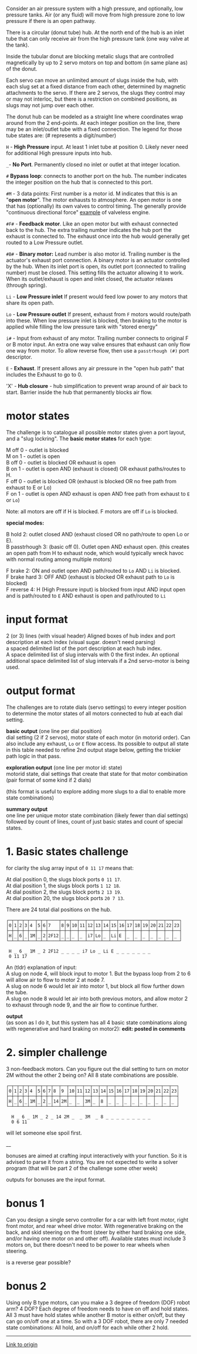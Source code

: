 Consider an air pressure system with a high pressure, and optionally, low pressure tanks. Air (or any fluid) will move from high pressure zone to low pressure if there is an open pathway.

There is a circular (donut tube) hub.  At the north end of the hub is an inlet tube that can only receive air from the high pressure tank (one way valve at the tank).

Inside the tubular donut are blocking metalic slugs that are controlled magnetically by up to 2 servo motors on top and bottom (in same plane as) of the donut.

Each servo can move an unlimited amount of slugs inside the hub, with each slug set at a fixed distance from each other, determined by magnetic attachments to the servo.  If there are 2 servos, the slugs they control may or may not interloc, but there is a restriction on combined positions, as slugs may not jump over each other.

The donut hub can be modeled as a straight line where coordinates wrap around from the 2 end-points.  At each integer position on the line, there may be an inlet/outlet tube with a fixed connection.  The legend for those tube states are: (# represents a digit/number)

`H` - **High Pressure** input.  At least 1 inlet tube at position 0.  Likely never need for additional High pressure inputs into hub.

`_`- **No Port**.  Permanently closed no inlet or outlet at that integer location.

`#` **Bypass loop**:  connects to another port on the hub.  The number indicates the integer position on the hub that is connected to this port.

`#M` - 3 data points:  First number is a motor id.  M indicates that this is an "**open motor**".  The motor exhausts to atmosphere.  An open motor is one that has (optionally) its own valves to control timing.  The generally provide "continuous directional force" [example](https://www.youtube.com/watch?v=QDR40Eyuu7w) of valveless engine.

`#F#` - **Feedback motor**.  Like an open motor but with exhaust connected back to the hub.  The extra trailing number indicates the hub port the exhaust is connected to.  The exhaust once into the hub would generally get routed to a Low Pressure outlet.

`#B#` - **Binary motor:** Lead number is also motor id.  Trailing number is the actuator's exhaust port connection.  A binary motor is an actuator controlled by the hub.  When its inlet port is open, its outlet port (connected to trailing number) must be closed.  This setting fills the actuator allowing it to work.  When its outlet/exhaust is open and inlet closed, the actuator relaxes (through spring).

`Li` - **Low Pressure inlet**  If present would feed low power to any motors that share its open path.

`Lo` - **Low Pressure outlet**  If present, exhaust from `F` motors would route/path into these.  When low pressure inlet is blocked, then braking to the motor is applied while filling the low pressure tank with "stored energy"

`i#` - Input from exhaust of any motor.  Trailing number connects to original F or B motor input.  An extra one way valve ensures that exhaust can only flow one way from motor.  To allow reverse flow, then use a `passtrhough (#)` port descriptor.

`E` - **Exhaust**.  If present allows any air pressure in the "open hub path" that includes the Exhaust to go to 0.

'X' - **Hub closure** - hub simplification to prevent wrap around of air back to start.  Barrier inside the hub that permanently blocks air flow.

# motor states
The challenge is to catalogue all possible motor states given a port layout, and a "slug lockring".  The **basic motor states** for each type:

M off 0 - outlet is blocked  
M on 1 - outlet is open   
B off 0 - outlet is blocked  OR exhaust is open   
B on 1 - outlet is open AND (exhaust is closed) OR exhaust paths/routes to H.  
F off 0 - outlet is blocked  OR (exhaust is blocked OR no free path from exhaust to E or Lo)  
F on 1 - outlet is open   AND exhaust is open AND free path from exhaust to `E` or `Lo`)  

Note: all motors are off if H is blocked.  F motors are off if `Lo` is blocked.  

**special modes:**

B hold 2: outlet closed AND (exhaust closed OR no path/route to open Lo or E).  
B passtrhough 3:  (basic off 0).  Outlet open AND exhaust open. (this creates an open path from H to exhaust node, which would typically wreck havoc with normal routing among multiple motors)  

F brake 2: ON and outlet open AND path/routed to `Lo` AND `Li` is blocked.  
F brake hard 3: OFF AND (exhaust is blocked OR exhaust path to `Lo` is blocked)  
F reverse 4:  H (High Pressure input) is blocked from input  AND input open and is path/routed to `E` AND exhaust is open and path/routed to `Li`  

# input format
2 (or 3) lines (with visual header)
Aligned boxes of hub index and port description at each index (visual sugar. doesn't need parsing)   
a spaced delimited list of the port description at each hub index.  
A space delimited list of slug intervals with 0 the first index.
An optional additional space delimited list of slug intervals if a 2nd servo-motor is being used.


# output format

The challenges are to rotate dials (servo settings) to every integer position to determine the motor states of all motors connected to hub at each dial setting.

**basic output** (one line per dial position)  
dial setting (2 if 2 servos), motor state of  each motor (in motorid order).  Can also include  any exhaust, `Lo` or `E` flow access.   Its possible to output all state in this table needed to refine 2nd output stage below, getting the trickier path logic in that pass.

**exploration output** (one line per motor id: state)  
motorid state, dial settings that create that state for that motor combination (pair format of some kind if 2 dials)

(this format is useful to explore adding more slugs to a dial to enable more state combinations)

**summary output**   
one line per unique motor state combination (likely fewer than dial settings) followed by count of lines, count of just basic states and count of special states.

# 1. Basic states challenge 

for clarity the slug array input of `0 11 17` means that:
 
At dial position 0, the slugs block ports `0 11 17`.  
At dial position 1, the slugs block ports `1 12 18`.  
At dial position 2, the slugs block ports `2 13 19`.  
At dial position 20, the slugs block ports `20 7 13`.  

There are 24 total dial positions on the hub.

    ┌─┬─┬─┬─┬──┬─┬─┬────┬─┬─┬──┬──┬──┬──┬──┬──┬──┬──┬──┬──┬──┬──┬──┬──┐
    │0│1│2│3│4 │5│6│7   │8│9│10│11│12│13│14│15│16│17│18│19│20│21│22│23│
    ├─┼─┼─┼─┼──┼─┼─┼────┼─┼─┼──┼──┼──┼──┼──┼──┼──┼──┼──┼──┼──┼──┼──┼──┤
    │H│_│6│_│1M│_│2│2F12│_│_│_ │_ │i7│Lo│_ │Li│E │_ │_ │_ │_ │_ │_ │_ │
    └─┴─┴─┴─┴──┴─┴─┴────┴─┴─┴──┴──┴──┴──┴──┴──┴──┴──┴──┴──┴──┴──┴──┴──┘

     H _ 6 _ 1M _ 2 2F12 _ _ _ _ i7 Lo _ Li E _ _ _ _ _ _ _
     0 11 17

An (tldr) explanation of input:  
A slug on node 4, will block input to motor 1.  But the bypass loop from 2 to 6 will allow air to flow to motor 2 at node 7.  
A slug on node 6 would let air into motor 1, but block all flow further down the tube.  
A slug on node 8 would let air into both previous motors, and allow motor 2 to exhaust through node 9, and the air flow to continue further.

**output**  
(as soon as I do it, but this system has all 4 basic state combinations along with regenerative and hard braking on motor2):  **edit: posted in comments**

# 2. simpler challenge
3 non-feedback motors.  Can you figure out the dial setting to turn on motor 2M without the other 2 being on?  All 8 state combinations are possible.

    ┌─┬─┬─┬─┬──┬─┬─┬─┬──┬──┬──┬──┬──┬──┬──┬──┬──┬──┬──┬──┬──┬──┬──┬──┐
    │0│1│2│3│4 │5│6│7│8 │9 │10│11│12│13│14│15│16│17│18│19│20│21│22│23│
    ├─┼─┼─┼─┼──┼─┼─┼─┼──┼──┼──┼──┼──┼──┼──┼──┼──┼──┼──┼──┼──┼──┼──┼──┤
    │H│_│6│_│1M│_│2│_│14│2M│_ │_ │3M│_ │8 │_ │_ │_ │_ │_ │_ │_ │_ │_ │
    └─┴─┴─┴─┴──┴─┴─┴─┴──┴──┴──┴──┴──┴──┴──┴──┴──┴──┴──┴──┴──┴──┴──┴──┘

      H _ 6 _ 1M _ 2 _ 14 2M _  _ 3M  _ 8 _ _ _ _ _ _ _ _ _
      0 6 11

will let someone else spoil first.

__

bonuses are aimed at crafting input interactively with your function.  So it is advised to parse it from a string.  You are not expected to write a solver program (that will be part 2 of the challenge some other week)

outputs for bonuses are the input format.

# bonus 1
Can you design a single servo controller for a car with left front motor, right front motor, and rear wheel drive motor.  With regenerative braking on the back, and skid steering on the front (steer by either hard braking one side, and/or having one motor on and other off).  Available states must include 3 motors on, but there doesn't need to be power to rear wheels when steering.

is a reverse gear possible?


# bonus 2
Using only B type motors, can you make a 3 degree of freedom (DOF) robot arm?  4 DOF?  Each degree of freedom needs to have on off and hold states.  All 3 must have hold states while another B motor is either on/off, but they can go on/off one at a time.  So with a 3 DOF robot, there are only 7 needed state combinations:  All hold, and on/off for each while other 2 hold.

---

[Link to origin](https://www.reddit.com/r/dailyprogrammer/4pnky5)